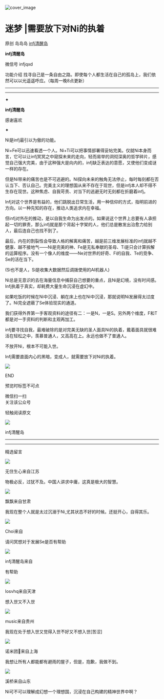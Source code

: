 ![cover_image](https://mmbiz.qlogo.cn/mmbiz_jpg/DZCdtia4bJxqZWe8ic9lbN5Xic94AibUC7LD6e0RH0c1bH4YQV27kZrSb8ia5W0BtKxSY4RsCIndpOg9LnfYQibialFcA/0?wx_fmt=jpeg)

#  迷梦 |需要放下对Ni的执着

原创  岛岛岛  [ infj清醒岛 ](javascript:void\(0\);)

**infj清醒岛**

微信号  infjqxd

功能介绍  找寻自己是一条自由之路。即使每个人都生活在自己的孤岛上，我们依然可以以光遥遥呼应。（每周一晚8点更新）

__ __

__ _ _

✦

  

**infj清醒岛**

感谢喜欢

✦

  

Ni是infj最引以为傲的功能。

Ni+Fe可以迅速看透一个人。Ni+Ti可以把事情部署得妥帖完美。仅就Ni本身而言，它可以让infj冥冥之中窥探未来的走向，轻而易举的洞彻深奥的哲学碎片，感觉自己强大完美，由于这种强大是向内的，infj缺乏表达的意愿，又使他们变成谜一样的存在。

但是Ni带来的痛苦也是不可逃避的。Ni探向未来的触角无法停止，每时每刻都在否认当下、否认自己。完美主义的理想国从来不存在于现世，但是infj本人却不得不生存在现世。这种焦虑、自我苛责、对当下的逃避无时无刻都在折磨着infj。

Infj对这个世界是有益的，他们跳脱出日常生活，用一种信仰的方式，指明前进的方向。以一种先知的存在，推动人类追求内在幸福。

但infj对外在的推动，是以自我生命为出发点的。如果说这个世界上总要有人承担起一切的罪责，那么infj就是那个背起十字架的人，他们总是散发出治愈力给别人，最后连自己也找不到了。

最后，内在的割裂性会导致人格的解离和痛苦，越是前三维发展标准的infj就越不健康、越不接地气——Ni是完美的神、Fe是无私奉献的圣母、Ti是只会计算拆解的运算程序。没有一个像人的维度——Ne对世界的好奇、Fi的自我、Te的竞争、Se的活在当下。

(Si也不是人，Si是收集大数据然后调拨使用的AI机器人)

Ni总是无意识的去在海量信息中捕获自己想要的重点，且Ni是幻境，没有时间感。Infj执着于真实，却耗费大量生命沉浸在虚幻中。

如果吃饭的时候在Ni中沉浸、躺在床上也在Ni中沉浸，那就说明Ni发展得太过度了。Ni完全遮蔽了Se体验现实的通道。

我们获得外界第一手客观资料的途径有二：一是N，一是S。另外两个维度，F和T都是对一手资料的判断和主观再加工。

infj要寻找自我，最难破除的是对完美无缺的圣人面具Ni的执着，戴着面具就很难活在轻松之中，羡慕普通人，又高高在上。永远也做不了普通人。

不放开Ni，根本不可能入世。

Infj需要直面内心的黑暗，变成人，就需要放下对Ni的执着。

  

  

![](https://mmbiz.qpic.cn/mmbiz_gif/7FiadXCUBpqt43ySAFleQonQAWQDMwvCPOiaiaFlUYSG8ibicVqc4d5rBa4niaAWr9DmauJ43FCich2gaNDU6PiaKZQf6w/640?wx_fmt=gif)

END  

预览时标签不可点

微信扫一扫  
关注该公众号



轻触阅读原文

![](http://mmbiz.qpic.cn/mmbiz_png/DZCdtia4bJxpcRrqEcIicNn7icChObS1Eqm6u2hlN1LGAHvlMHZg6O2a3A47KdeC6IqvVTuryNZQpDFQ1LX3JvT9w/0?wx_fmt=png)

infj清醒岛







****



****





精选留言

![](http://mmsns.qpic.cn/mmsns/iaxNB5XaibCeLTYWIUGCYm7cS1kFxTx4ibUSEBZJ6VnOdXPDItJ9PaGRg/0)

无住生心来自江苏

物极必反，过犹不及。中国人讲求中庸，这真是极大的智慧。

![](http://mmsns.qpic.cn/mmsns/iaxNB5XaibCeLTYWIUGCYm7cS1kFxTx4ibUSEBZJ6VnOdXPDItJ9PaGRg/0)

飘飘来自甘肃

我现在整个人就是太过沉溺于Ni,尤其状态不好的时候。还挺开心，自得其乐。

![](http://mmsns.qpic.cn/mmsns/iaxNB5XaibCeLTYWIUGCYm7cS1kFxTx4ibUSEBZJ6VnOdXPDItJ9PaGRg/0)

Choi来自

请问冥想对于发展Se是否有帮助

![](http://wx.qlogo.cn/mmhead/Q3auHgzwzM4icoibBPppWkMrbLG1lB8KhWHaiaiabBib87BTTdVQC8Cyacg/64)

infj清醒岛来自

有帮助

![](http://mmsns.qpic.cn/mmsns/iaxNB5XaibCeLTYWIUGCYm7cS1kFxTx4ibUSEBZJ6VnOdXPDItJ9PaGRg/0)

losvhq来自天津

想入世又不入世

![](http://mmsns.qpic.cn/mmsns/iaxNB5XaibCeLTYWIUGCYm7cS1kFxTx4ibUSEBZJ6VnOdXPDItJ9PaGRg/0)

music来自贵州

我现在处于想入世又觉得入世𣎴好又不想入世[苦涩]

![](http://mmsns.qpic.cn/mmsns/iaxNB5XaibCeLTYWIUGCYm7cS1kFxTx4ibUSEBZJ6VnOdXPDItJ9PaGRg/0)

诺米团🍉来自上海

我想让所有人都能都有避雨的屋子，但是，抱歉，我做不到。

![](http://mmsns.qpic.cn/mmsns/iaxNB5XaibCeLTYWIUGCYm7cS1kFxTx4ibUSEBZJ6VnOdXPDItJ9PaGRg/0)

溪桥来自山东

Ni可不可以理解成幻想一个理想国，沉浸在自己构建的精神世界中啊？


